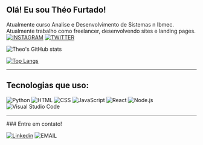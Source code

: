 ## Olá! Eu sou Théo Furtado!
Atualmente curso Analise e Desenvolvimento de Sistemas n Ibmec. Atualmente trabalho como freelancer, desenvolvendo sites e landing pages.
[![INSTAGRAM](https://img.shields.io/badge/Instagram-E4405F?style=for-the-badge&logo=instagram&logoColor=white)](https://instagram.com/theo_furtado05)
[![TWITTER](https://img.shields.io/badge/Twitter-1DA1F2?style=for-the-badge&logo=twitter&logoColor=white)](https://twitter.com/theo_furtado)



![Theo's GitHub stats](https://github-readme-stats.vercel.app/api?username=theofurtado05&show_icons=true&theme=dark)


[![Top Langs](https://github-readme-stats.vercel.app/api/top-langs/?username=theofurtado05&show_icons=true&theme=dark)](https://github.com/theofurtado05/github-readme-stats)

<hr>


## Tecnologias que uso:

![Python](https://img.shields.io/badge/Python-3776AB?style=for-the-badge&logo=python&logoColor=white)
![HTML](https://img.shields.io/badge/HTML5-E34F26?style=for-the-badge&logo=html5&logoColor=white)
![CSS](https://img.shields.io/badge/CSS3-1572B6?style=for-the-badge&logo=css3&logoColor=white)
![JavaScript](https://img.shields.io/badge/JavaScript-F7DF1E?style=for-the-badge&logo=javascript&logoColor=black)
![React](https://img.shields.io/badge/React-20232A?style=for-the-badge&logo=react&logoColor=61DAFB)
![Node.js](https://img.shields.io/badge/Node.js-43853D?style=for-the-badge&logo=node.js&logoColor=white)
![Visual Studio Code](https://img.shields.io/badge/Visual_Studio_Code-0078D4?style=for-the-badge&logo=visual%20studio%20code&logoColor=white)


<hr>
### Entre em contato!

[![Linkedin](https://img.shields.io/badge/LinkedIn-0077B5?style=for-the-badge&logo=linkedin&logoColor=white)](https://www.linkedin.com/in/theofurtadomauricio/)
![EMAIL](https://img.shields.io/badge/theofurtado05@gmail.com-0078D4?style=for-the-badge&logo=gmail&logoColor=white)
